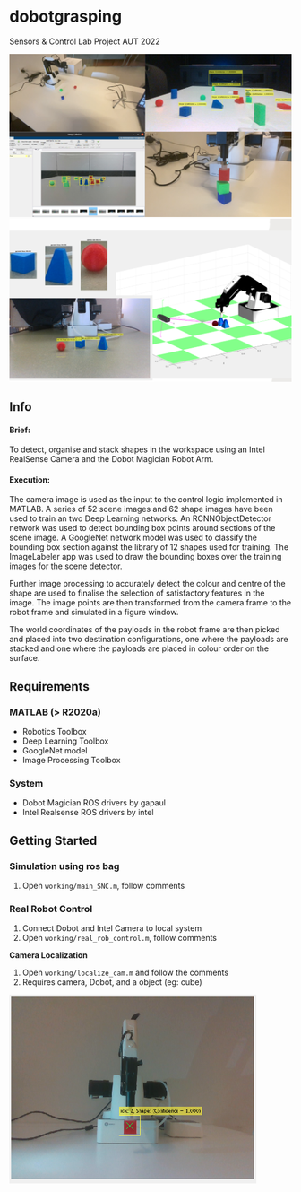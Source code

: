 # dobotgrasping


Sensors & Control Lab Project AUT 2022

<img src="clg1.png"/>

<img src="clg2.png"/>

## Info

#### Brief:   

To detect, organise and stack shapes in the workspace using an Intel RealSense Camera and the Dobot Magician Robot Arm.

#### Execution:

The camera image is used as the input to the control logic implemented in MATLAB. 
A series of 52 scene images and 62 shape images have been used to train an two Deep Learning networks. An RCNNObjectDetector network was used to detect bounding box points around sections of the scene image. A GoogleNet network model was used to classify the bounding box section against the library of 12 shapes used for training. The ImageLabeler app was used to draw the bounding boxes over the training images for the scene detector. 

Further image processing to accurately detect the colour and centre of the shape are used to finalise the selection of satisfactory features in the image. The image points are then transformed from the camera frame to the robot frame and simulated in a figure window.

The world coordinates of the payloads in the robot frame are then picked and placed into two destination configurations, one where the payloads are stacked and one where the payloads are placed in colour order on the surface.


## Requirements

### MATLAB (> R2020a)

- Robotics Toolbox 
- Deep Learning Toolbox
- GoogleNet model
- Image Processing Toolbox

### System

- Dobot Magician ROS drivers by gapaul
- Intel Realsense ROS drivers by intel



## Getting Started

### Simulation using ros bag
1. Open `working/main_SNC.m`, follow comments


### Real Robot Control
1. Connect Dobot and Intel Camera to local system
2. Open `working/real_rob_control.m`, follow comments

**Camera Localization**

1. Open `working/localize_cam.m` and follow the comments
2. Requires camera, Dobot, and a object (eg: cube)

![clg3.png](clg3.png)



